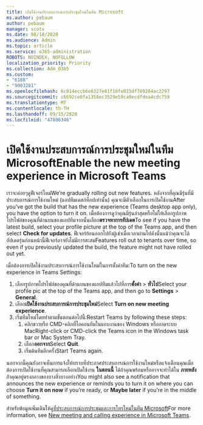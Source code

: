 ```yaml
---
title: เปิดใช้งานประสบการณ์การประชุมใหม่ในทีม Microsoft
ms.author: pebaum
author: pebaum
manager: scotv
ms.date: 08/18/2020
ms.audience: Admin
ms.topic: article
ms.service: o365-administration
ROBOTS: NOINDEX, NOFOLLOW
localization_priority: Priority
ms.collection: Adm_O365
ms.custom:
- "6188"
- "9003281"
ms.openlocfilehash: 6c814eccb6e6327e81f10fe015df789204ac2297
ms.sourcegitcommit: c6692ce0fa1358ec3529e59ca0ecdfdea4cdc759
ms.translationtype: MT
ms.contentlocale: th-TH
ms.lasthandoff: 09/15/2020
ms.locfileid: "47806346"
---
```

# <a name="enable-the-new-meeting-experience-in-microsoft-teams"></a><span data-ttu-id="55e79-102">เปิดใช้งานประสบการณ์การประชุมใหม่ในทีม Microsoft</span><span class="sxs-lookup"><span data-stu-id="55e79-102">Enable the new meeting experience in Microsoft Teams</span></span>

<span data-ttu-id="55e79-103">เราจะค่อยๆดูฟีเจอร์ใหม่</span><span class="sxs-lookup"><span data-stu-id="55e79-103">We’re gradually rolling out new features.</span></span> <span data-ttu-id="55e79-104">หลังจากที่คุณมีรุ่นที่มีประสบการณ์การใช้งานใหม่ (แอปทีมเดสก์ท็อปเท่านั้น) คุณจะมีตัวเลือกในการเปิดใช้งาน</span><span class="sxs-lookup"><span data-stu-id="55e79-104">After you’ve got the build that has the new experience (Teams desktop app only), you have the option to turn it on.</span></span> <span data-ttu-id="55e79-105">เมื่อต้องการดูว่าคุณมีรุ่นล่าสุดหรือไม่ให้เลือกรูปภาพโปรไฟล์ของคุณที่ด้านบนของแอปทีมจากนั้นเลือก**ตรวจหาการอัปเดต**</span><span class="sxs-lookup"><span data-stu-id="55e79-105">To see if you have the latest build, select your profile picture at the top of the Teams app, and then select  **Check for updates**.</span></span> <span data-ttu-id="55e79-106">ฟีเจอร์ย้อนออกไปยังผู้เช่าเมื่อเวลาผ่านไปดังนั้นแม้ว่าคุณจะได้อัปเดตรุ่นก่อนหน้านี้ฟีเจอร์อาจยังไม่มีการสะสม</span><span class="sxs-lookup"><span data-stu-id="55e79-106">Features roll out to tenants over time, so even if you previously updated the build, the feature might not have rolled out yet.</span></span>  

<span data-ttu-id="55e79-107">เมื่อต้องการเปิดใช้งานประสบการณ์การใช้งานใหม่ในการตั้งค่าทีม:</span><span class="sxs-lookup"><span data-stu-id="55e79-107">To turn on the new experience in Teams Settings:</span></span>

1. <span data-ttu-id="55e79-108">เลือกรูปภาพโปรไฟล์ของคุณที่ด้านบนของแอปทีมแล้วไปที่การ**ตั้งค่า**  >   **ทั่วไป**</span><span class="sxs-lookup"><span data-stu-id="55e79-108">Select your profile pic at the top of the Teams app, and then go to **Settings** >  **General**.</span></span> 
2. <span data-ttu-id="55e79-109">เลือก**เปิดใช้งานประสบการณ์การประชุมใหม่**</span><span class="sxs-lookup"><span data-stu-id="55e79-109">Select **Turn on new meeting experience**.</span></span>
3. <span data-ttu-id="55e79-110">เริ่มทีมใหม่โดยทำตามขั้นตอนต่อไปนี้:</span><span class="sxs-lookup"><span data-stu-id="55e79-110">Restart Teams by following these steps:</span></span>
    1. <span data-ttu-id="55e79-111">คลิกขวาหรือ CMD-คลิกที่ไอคอนทีมในแถบงานของ Windows หรือถาดระบบ Mac</span><span class="sxs-lookup"><span data-stu-id="55e79-111">Right-click or CMD-click the Teams icon in the Windows task bar or Mac System Tray.</span></span>
    2. <span data-ttu-id="55e79-112">เลือก**ออกจาก**</span><span class="sxs-lookup"><span data-stu-id="55e79-112">Select **Quit**.</span></span>
    3. <span data-ttu-id="55e79-113">เริ่มต้นทีมอีกครั้ง</span><span class="sxs-lookup"><span data-stu-id="55e79-113">Start Teams again.</span></span>

<span data-ttu-id="55e79-114">นอกจากนี้คุณยังอาจเห็นการแจ้งให้ทราบที่ประกาศประสบการณ์การใช้งานใหม่หรือแจ้งเตือนคุณเมื่อต้องการเปิดใช้งานที่คุณสามารถเลือกเปิดใช้งาน  **ในตอนนี้**  ได้ถ้าคุณพร้อมหรืออาจจะทำได้ใน  **ภายหลัง** ถ้าคุณอยู่ตรงกลางของบางสิ่งบางอย่าง</span><span class="sxs-lookup"><span data-stu-id="55e79-114">You might also see a notification that announces the new experience or reminds you to turn it on where you can choose  **Turn it on now**  if you’re ready, or  **Maybe later** if you’re in the middle of something.</span></span>  

<span data-ttu-id="55e79-115">สำหรับข้อมูลเพิ่มเติมให้ดู[ที่ประสบการณ์การประชุมและการโทรใหม่ในทีม Microsoft](https://techcommunity.microsoft.com/t5/microsoft-teams-blog/new-meeting-and-calling-experience-in-microsoft-teams/ba-p/1537581)</span><span class="sxs-lookup"><span data-stu-id="55e79-115">For more information, see [New meeting and calling experience in Microsoft Teams](https://techcommunity.microsoft.com/t5/microsoft-teams-blog/new-meeting-and-calling-experience-in-microsoft-teams/ba-p/1537581).</span></span>